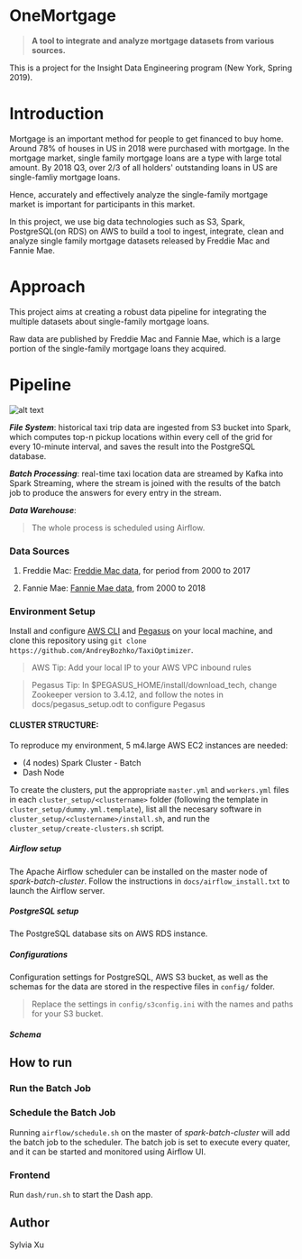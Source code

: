 # OneMortgage
>**A tool to integrate and analyze mortgage datasets from various sources.**

This is a project for the Insight Data Engineering program (New York, Spring 2019).

# Introduction

Mortgage is an important method for people to get financed to buy home. Around 78% of houses in US in 2018 were purchased with mortgage. 
In the mortgage market, single family mortgage loans are a type with large total amount. By 2018 Q3, over 2/3 of all holders' outstanding loans in US are single-famliy mortgage loans. 

Hence, accurately and effectively analyze the single-family mortgage market is important for participants in this market.

In this project, we use big data technologies such as S3, Spark, PostgreSQL(on RDS) on AWS to build a tool to ingest, integrate, clean and analyze single family mortgage datasets released by Freddie Mac and Fannie Mae.

# Approach


This project aims at creating a robust data pipeline for integrating the multiple datasets about single-family mortgage loans.

Raw data are published by Freddie Mac and Fannie Mae, which is a large portion of the single-family mortgage loans they acquired.

# Pipeline

![alt text](pipeline.jpg "Data Pipeline")

***File System***: historical taxi trip data are ingested from S3 bucket into Spark, which computes top-n pickup locations within every cell of the grid for every 10-minute interval, and saves the result into the PostgreSQL database.

***Batch Processing***: real-time taxi location data are streamed by Kafka into Spark Streaming, where the stream is joined with the results of the batch job to produce the answers for every entry in the stream.

***Data Warehouse***: 

> The whole process is scheduled using Airflow.


### Data Sources

  1. Freddie Mac: [Freddie Mac data](https://freddiemac.embs.com/FLoan/Data/download2.php), for period from 2000 to 2017

  2. Fannie Mae: [Fannie Mae data](https://loanperformancedata.fanniemae.com/lppub/index.html#Portfolio), from 2000 to 2018
 
### Environment Setup

Install and configure [AWS CLI](https://aws.amazon.com/cli/) and [Pegasus](https://github.com/InsightDataScience/pegasus) on your local machine, and clone this repository using
`git clone https://github.com/AndreyBozhko/TaxiOptimizer`.

> AWS Tip: Add your local IP to your AWS VPC inbound rules

> Pegasus Tip: In $PEGASUS_HOME/install/download_tech, change Zookeeper version to 3.4.12, and follow the notes in docs/pegasus_setup.odt to configure Pegasus

#### CLUSTER STRUCTURE:

To reproduce my environment, 5 m4.large AWS EC2 instances are needed:

- (4 nodes) Spark Cluster - Batch
- Dash Node

To create the clusters, put the appropriate `master.yml` and `workers.yml` files in each `cluster_setup/<clustername>` folder (following the template in `cluster_setup/dummy.yml.template`), list all the necesary software in `cluster_setup/<clustername>/install.sh`, and run the `cluster_setup/create-clusters.sh` script.


##### Airflow setup

The Apache Airflow scheduler can be installed on the master node of *spark-batch-cluster*. Follow the instructions in `docs/airflow_install.txt` to launch the Airflow server.

##### PostgreSQL setup

The PostgreSQL database sits on AWS RDS instance.

##### Configurations

Configuration settings for PostgreSQL, AWS S3 bucket, as well as the schemas for the data are stored in the respective files in `config/` folder.
> Replace the settings in `config/s3config.ini` with the names and paths for your S3 bucket.


##### Schema

## How to run

### Run the Batch Job

### Schedule the Batch Job
Running `airflow/schedule.sh` on the master of *spark-batch-cluster* will add the batch job to the scheduler. The batch job is set to execute every quater, and it can be started and monitored using Airflow UI.

### Frontend

Run `dash/run.sh` to start the Dash app.

## Author

Sylvia Xu